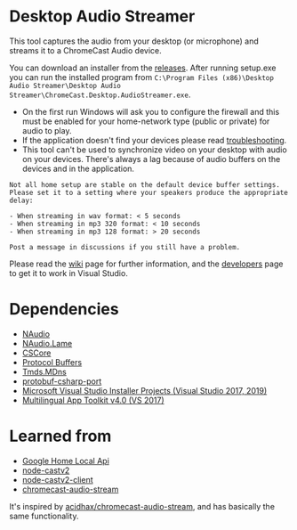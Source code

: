 # Desktop Audio Streamer

This tool captures the audio from your desktop (or microphone) and streams it to a ChromeCast Audio device.

You can download an installer from the [releases](https://github.com/SamDel/ChromeCast-Desktop-Audio-Streamer/releases).
After running setup.exe you can run the installed program from `C:\Program Files (x86)\Desktop Audio Streamer\Desktop Audio Streamer\ChromeCast.Desktop.AudioStreamer.exe`.
- On the first run Windows will ask you to configure the firewall and this must be enabled for your home-network type (public or private) for audio to play.
- If the application doesn't find your devices please read [troubleshooting](https://github.com/SamDel/ChromeCast-Desktop-Audio-Streamer/wiki#troubleshooting).
- This tool can't be used to synchronize video on your desktop with audio on your devices. There's always a lag because of audio buffers on the devices and in the application.

```
Not all home setup are stable on the default device buffer settings. 
Please set it to a setting where your speakers produce the appropriate delay:

- When streaming in wav format: < 5 seconds
- When streaming in mp3 320 format: < 10 seconds
- When streaming in mp3 128 format: > 20 seconds

Post a message in discussions if you still have a problem.
```

Please read the [wiki](https://github.com/SamDel/ChromeCast-Desktop-Audio-Streamer/wiki) page for further information, and the [developers](https://github.com/SamDel/ChromeCast-Desktop-Audio-Streamer/wiki/Developers) page to get it to work in Visual Studio.



# Dependencies

- [NAudio](https://github.com/naudio/NAudio)
- [NAudio.Lame](https://github.com/Corey-M/NAudio.Lame)
- [CSCore](https://github.com/filoe/cscore)
- [Protocol Buffers](https://github.com/google/protobuf)
- [Tmds.MDns](https://github.com/tmds/Tmds.MDns)
- [protobuf-csharp-port](https://github.com/jskeet/protobuf-csharp-port)
- [Microsoft Visual Studio Installer Projects (Visual Studio 2017, 2019)](https://marketplace.visualstudio.com/items?itemName=VisualStudioClient.MicrosoftVisualStudio2017InstallerProjects)
- [Multilingual App Toolkit v4.0 (VS 2017)](https://marketplace.visualstudio.com/items?itemName=MultilingualAppToolkit.MultilingualAppToolkit-18308)

# Learned from

- [Google Home Local Api](https://github.com/rithvikvibhu/GHLocalApi)
- [node-castv2](https://github.com/thibauts/node-castv2)
- [node-castv2-client](https://github.com/thibauts/node-castv2-client)
- [chromecast-audio-stream](https://github.com/acidhax/chromecast-audio-stream)

It's inspired by [acidhax/chromecast-audio-stream](https://github.com/acidhax/chromecast-audio-stream), and has basically the same functionality.
